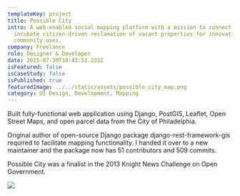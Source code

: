 ```yaml
---
templateKey: project
title: Possible City
intro: A web-enabled social mapping platform with a mission to connect and
  incubate citizen-driven reclamation of vacant properties for innovative
  community uses.
company: Freelance
role: Designer & Developer
date: 2015-07-30T18:43:51.231Z
isFeatured: false
isCaseStudy: false
isPublished: true
featuredImage: ../../static/assets/possible_city_map.png
category: UI Design, Development, Mapping
---
```

Built fully-functional web application using Django, PostGIS, Leaflet, Open Street Maps, and open parcel data from the City of Philadelphia.

Original author of open-source Django package django-rest-framework-gis required to facilitate mapping functionality. I handed it over to a new maintainer and the package now has 51 contributors and 509 commits.

Possible City was a finalist in the 2013 Knight News Challenge on Open Government.

![](/assets/possible_city_screenshot.jpg)